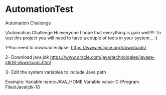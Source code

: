 # AutomationTest
Automation Challenge

\Automation Challenge Hi everyone I hope that everything is goin well!!!! To test this project you will need to have a couple of tools in your system... :(

1-You need to dowload eclipse: https://www.eclipse.org/downloads/

2- Download java jdk https://www.oracle.com/java/technologies/javase-jdk16-downloads.html

3- Edit the system variables to include Java path

Example: Variable name:JAVA_HOME Variable value: C:\Program Files\Java\jdk-16
